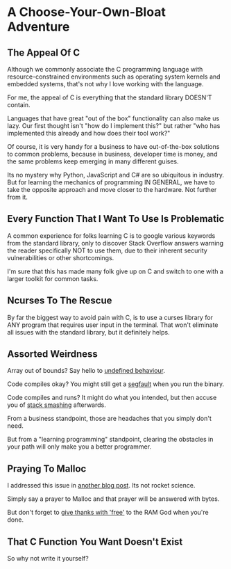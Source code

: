 # A Choose-Your-Own-Bloat Adventure

## The Appeal Of C

Although we commonly associate the C programming language with resource-constrained environments such as operating system kernels and embedded systems, that's not
why I love working with the language.

For me, the appeal of C is everything that the standard library DOESN'T contain.

Languages that have great "out of the box" functionality can also make us lazy. Our first thought isn't "how do I implement this?" but rather "who has implemented
this already and how does their tool work?"

Of course, it is very handy for a business to have out-of-the-box solutions to common problems, because in business, developer time is money, and the same problems keep emerging in many different guises.

Its no mystery why Python, JavaScript and C# are so ubiquitous in industry. But for learning the mechanics of programming IN GENERAL, we have to take the opposite
approach and move closer to the hardware. Not further from it.

## Every Function That I Want To Use Is Problematic

A common experience for folks learning C is to google various keywords from the standard library, only to discover Stack Overflow answers warning the reader
specifically NOT to use them, due to their inherent security vulnerabilities or other shortcomings.

I'm sure that this has made many folk give up on C and switch to one with a larger toolkit for common tasks.

## Ncurses To The Rescue

By far the biggest way to avoid pain with C, is to use a curses library for ANY program that requires user input in the terminal. That won't
eliminate all issues with the standard library, but it definitely helps.

## Assorted Weirdness

Array out of bounds? Say hello to [undefined behaviour](https://en.wikipedia.org/wiki/Undefined_behavior).

Code compiles okay? You might still get a [segfault](https://en.wikipedia.org/wiki/Segmentation_fault) when you run the binary.

Code compiles and runs? It might do what you intended, but then accuse you of [stack smashing](https://stackoverflow.com/questions/1345670/stack-smashing-detected#1347464) afterwards.

From a business standpoint, those are headaches that you simply don't need.

But from a "learning programming" standpoint, clearing the obstacles in your path will only make you a better programmer.

## Praying To Malloc

I addressed this issue in [another blog post](https://github.com/sammi-turner/Blog/blob/main/setting-forth-in-c.md). Its not rocket science.

Simply say a prayer to Malloc and that prayer will be answered with bytes.

But don't forget to [give thanks with 'free'](https://www.youtube.com/watch?v=Fgb8l2Ve8vo) to the RAM God when you're done.

## That C Function You Want Doesn't Exist

So why not write it yourself?
